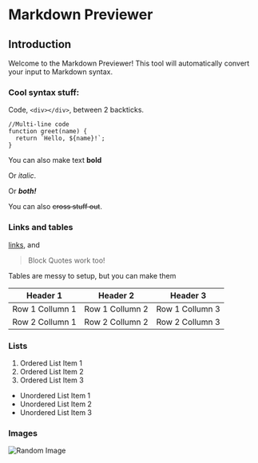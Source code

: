 # Markdown Previewer

## Introduction

Welcome to the Markdown Previewer! This tool will automatically convert your input to Markdown syntax.

### Cool syntax stuff:

Code, `<div></div>`, between 2 backticks.

```
//Multi-line code
function greet(name) {
  return `Hello, ${name}!`;
}
```

You can also make text **bold**

Or _italic_.

Or **_both!_**

You can also ~~cross stuff out~~.

### Links and tables

[links](https://www.freecodecamp.org), and
> Block Quotes work too!

Tables are messy to setup, but you can make them

Header 1 | Header 2 | Header 3
------------ | ------------- | -------------
Row 1 Collumn 1 | Row 1 Collumn 2 | Row 1 Collumn 3
Row 2 Collumn 1 | Row 2 Collumn 2 | Row 2 Collumn 3

### Lists

1. Ordered List Item 1
2. Ordered List Item 2
3. Ordered List Item 3

- Unordered List Item 1
- Unordered List Item 2
- Unordered List Item 3

### Images

![Random Image](https://placekitten.com/300/200)

